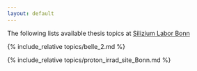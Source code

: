 ```yaml
---
layout: default
---
```


The following lists available thesis topics at [Silizium Labor Bonn](https://github.com/SiLab-Bonn)

{% include_relative topics/belle_2.md %}

{% include_relative topics/proton_irrad_site_Bonn.md %}

